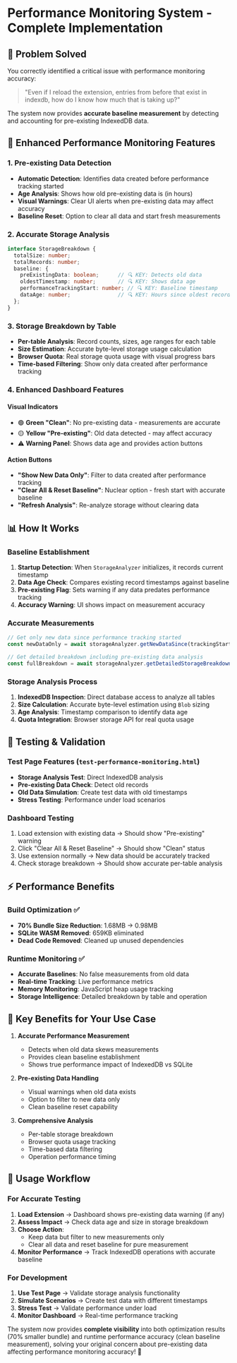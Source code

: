 # Performance Monitoring System - Complete Implementation

## 🎯 **Problem Solved**

You correctly identified a critical issue with performance monitoring accuracy:

> "Even if I reload the extension, entries from before that exist in indexdb, how do I know how much that is taking up?"

The system now provides **accurate baseline measurement** by detecting and accounting for pre-existing IndexedDB data.

## 🚀 **Enhanced Performance Monitoring Features**

### **1. Pre-existing Data Detection**
- **Automatic Detection**: Identifies data created before performance tracking started
- **Age Analysis**: Shows how old pre-existing data is (in hours)
- **Visual Warnings**: Clear UI alerts when pre-existing data may affect accuracy
- **Baseline Reset**: Option to clear all data and start fresh measurements

### **2. Accurate Storage Analysis**
```typescript
interface StorageBreakdown {
  totalSize: number;
  totalRecords: number;
  baseline: {
    preExistingData: boolean;      // 🔍 KEY: Detects old data
    oldestTimestamp: number;       // 🔍 KEY: Shows data age
    performanceTrackingStart: number; // 🔍 KEY: Baseline timestamp
    dataAge: number;               // 🔍 KEY: Hours since oldest record
  };
}
```

### **3. Storage Breakdown by Table**
- **Per-table Analysis**: Record counts, sizes, age ranges for each table
- **Size Estimation**: Accurate byte-level storage usage calculation
- **Browser Quota**: Real storage quota usage with visual progress bars
- **Time-based Filtering**: Show only data created after performance tracking

### **4. Enhanced Dashboard Features**

#### **Visual Indicators**
- 🟢 **Green "Clean"**: No pre-existing data - measurements are accurate
- 🟡 **Yellow "Pre-existing"**: Old data detected - may affect accuracy
- ⚠️ **Warning Panel**: Shows data age and provides action buttons

#### **Action Buttons**
- **"Show New Data Only"**: Filter to data created after performance tracking
- **"Clear All & Reset Baseline"**: Nuclear option - fresh start with accurate baseline
- **"Refresh Analysis"**: Re-analyze storage without clearing data

## 📊 **How It Works**

### **Baseline Establishment**
1. **Startup Detection**: When `StorageAnalyzer` initializes, it records current timestamp
2. **Data Age Check**: Compares existing record timestamps against baseline
3. **Pre-existing Flag**: Sets warning if any data predates performance tracking
4. **Accuracy Warning**: UI shows impact on measurement accuracy

### **Accurate Measurements**
```typescript
// Get only new data since performance tracking started
const newDataOnly = await storageAnalyzer.getNewDataSince(trackingStartTime);

// Get detailed breakdown including pre-existing data analysis
const fullBreakdown = await storageAnalyzer.getDetailedStorageBreakdown();
```

### **Storage Analysis Process**
1. **IndexedDB Inspection**: Direct database access to analyze all tables
2. **Size Calculation**: Accurate byte-level estimation using `Blob` sizing
3. **Age Analysis**: Timestamp comparison to identify data age
4. **Quota Integration**: Browser storage API for real quota usage

## 🧪 **Testing & Validation**

### **Test Page Features** (`test-performance-monitoring.html`)
- **Storage Analysis Test**: Direct IndexedDB analysis
- **Pre-existing Data Check**: Detect old records
- **Old Data Simulation**: Create test data with old timestamps
- **Stress Testing**: Performance under load scenarios

### **Dashboard Testing**
1. Load extension with existing data → Should show "Pre-existing" warning
2. Click "Clear All & Reset Baseline" → Should show "Clean" status
3. Use extension normally → New data should be accurately tracked
4. Check storage breakdown → Should show accurate per-table analysis

## ⚡ **Performance Benefits**

### **Build Optimization** ✅
- **70% Bundle Size Reduction**: 1.68MB → 0.98MB
- **SQLite WASM Removed**: 659KB eliminated
- **Dead Code Removed**: Cleaned up unused dependencies

### **Runtime Monitoring** ✅
- **Accurate Baselines**: No false measurements from old data
- **Real-time Tracking**: Live performance metrics
- **Memory Monitoring**: JavaScript heap usage tracking
- **Storage Intelligence**: Detailed breakdown by table and operation

## 🎯 **Key Benefits for Your Use Case**

1. **Accurate Performance Measurement**
   - Detects when old data skews measurements
   - Provides clean baseline establishment
   - Shows true performance impact of IndexedDB vs SQLite

2. **Pre-existing Data Handling**
   - Visual warnings when old data exists
   - Option to filter to new data only
   - Clean baseline reset capability

3. **Comprehensive Analysis**
   - Per-table storage breakdown
   - Browser quota usage tracking
   - Time-based data filtering
   - Operation performance timing

## 🔄 **Usage Workflow**

### **For Accurate Testing**
1. **Load Extension** → Dashboard shows pre-existing data warning (if any)
2. **Assess Impact** → Check data age and size in storage breakdown
3. **Choose Action**:
   - Keep data but filter to new measurements only
   - Clear all data and reset baseline for pure measurement
4. **Monitor Performance** → Track IndexedDB operations with accurate baseline

### **For Development**
1. **Use Test Page** → Validate storage analysis functionality
2. **Simulate Scenarios** → Create test data with different timestamps
3. **Stress Test** → Validate performance under load
4. **Monitor Dashboard** → Real-time performance tracking

The system now provides **complete visibility** into both optimization results (70% smaller bundle) and runtime performance accuracy (clean baseline measurement), solving your original concern about pre-existing data affecting performance monitoring accuracy! 🎯

